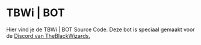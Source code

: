# TBWi | BOT
Hier vind je de TBWi | BOT Source Code. 
Deze bot is speciaal gemaakt voor de [Discord van TheBlackWizards.](https://bit.ly/tbwi)
